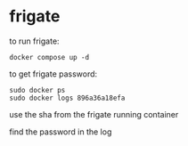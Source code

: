 # frigate 
to run frigate: 
```shell
docker compose up -d
```

to get frigate password:
```shell
sudo docker ps
sudo docker logs 896a36a18efa
```
use the sha from the frigate running container

find the password in the log
